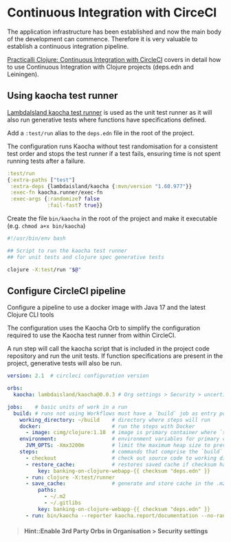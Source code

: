 # Continuous Integration with CirceCI

The application infrastructure has been established and now the main body of the development can commence.  Therefore it is very valuable to establish a continuous integration pipeline.

[Practicalli Clojure: Continuous Integration with CircleCI](https://practicalli.github.io/clojure/testing/integration-testing/circle-ci/) covers in detail how to use Continuous Integration with Clojure projects (deps.edn and Leiningen).

## Using kaocha test runner

[LambdaIsland kaocha test runner](https://github.com/lambdaisland/kaocha) is used as the unit test runner as it will also run generative tests where functions have specifications defined.

Add a `:test/run` alias to the `deps.edn` file in the root of the project.

The configuration runs Kaocha without test randomisation for a consistent test order and stops the test runner if a test fails, ensuring time is not spent running tests after a failure.

```clojure
:test/run
{:extra-paths ["test"]
 :extra-deps {lambdaisland/kaocha {:mvn/version "1.60.977"}}
 :exec-fn kaocha.runner/exec-fn
 :exec-args {:randomize? false
             :fail-fast? true}}
```

Create the file `bin/kaocha` in the root of the project and make it executable (e.g. `chmod a+x bin/kaocha`)

```bash
#!/usr/bin/env bash

## Script to run the kaocha test runner
## for unit tests and clojure spec generative tests

clojure -X:test/run "$@"
```

## Configure CircleCI pipeline
<!-- TODO: Is kaocha orb useful if aliases pull in kaocha dependencies -->

Configure a pipeline to use a docker image with Java 17 and the latest Clojure CLI tools

The configuration uses the Kaocha Orb to simplify the configuration required to use the Kaocha test runner from within CircleCI.

A run step will call the kaocha script that is included in the project code repository and run the unit tests.  If function specifications are present in the project, generative tests will also be run.

```yaml
version: 2.1  # circleci configuration version

orbs:
  kaocha: lambdaisland/kaocha@0.0.3 # Org settings > Security > uncertified orbs

jobs:    # basic units of work in a run
  build: # runs not using Workflows must have a `build` job as entry point
    working_directory: ~/build    # directory where steps will run
    docker:                       # run the steps with Docker
      - image: cimg/clojure:1.10  # image is primary container where `steps` are run
    environment:                  # environment variables for primary container
      JVM_OPTS: -Xmx3200m         # limit the maximum heap size to prevent out of memory errors
    steps:                        # commands that comprise the `build` job
      - checkout                  # check out source code to working directory
      - restore_cache:            # restores saved cache if checksum hasn't changed since the last run
          key: banking-on-clojure-webapp-{{ checksum "deps.edn" }}
      - run: clojure -X:test/runner
      - save_cache:               # generate and store cache in the .m2 directory using a key template
          paths:
            - ~/.m2
            - ~/.gitlibs
          key: banking-on-clojure-webapp-{{ checksum "deps.edn" }}
      - run: bin/kaocha --reporter kaocha.report/documentation --no-randomize --no-color --plugin kaocha.plugin.alpha/spec-test-check
```


> #### Hint::Enable 3rd Party Orbs in Organisation > Security settings
